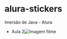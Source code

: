 # alura-stickers

Imersão de Java - Alura
- Aula 2![Imagem filme](https://user-images.githubusercontent.com/103079820/180096452-e9baaa43-43eb-4897-8a00-032c0a9e014f.png)





